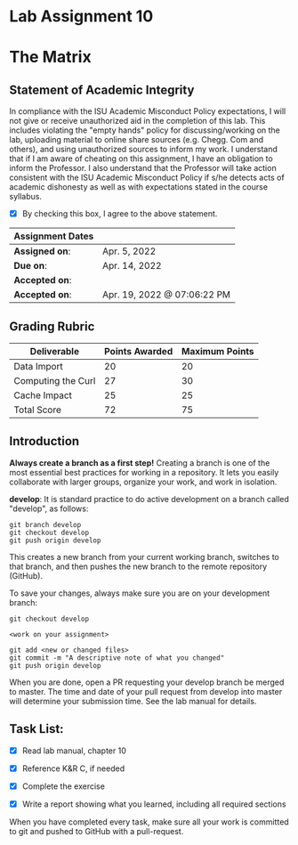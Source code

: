 # Lab Assignment 10
# The Matrix

## Statement of Academic Integrity

In compliance with the ISU Academic Misconduct Policy expectations, I will not give or receive unauthorized aid in the completion of this lab.  This includes violating the "empty hands" policy for discussing/working on the lab, uploading material to online share sources (e.g. Chegg. Com and others), and using unauthorized sources to inform my work. I understand that if I am aware of cheating on this assignment, I have an obligation to inform the Professor. I also understand that the Professor will take action consistent with the ISU Academic Misconduct Policy if s/he detects acts of academic dishonesty as well as with expectations stated in the course syllabus.

- [x] By checking this box, I agree to the above statement.

| Assignment Dates | |
| --- | --- |
|**Assigned on**: | Apr. 5, 2022 |
|**Due on**: | Apr. 14, 2022 |
|**Accepted on**: | |
|**Accepted on**: | Apr. 19, 2022 @ 07:06:22 PM |


## Grading Rubric

|Deliverable | Points Awarded | Maximum Points |
|---|---|---|
| Data Import | 20 | 20 |
| Computing the Curl | 27 | 30 |
| Cache Impact | 25 | 25 |
| Total Score | 72 | 75 |
## Introduction

**Always create a branch as a first step!** Creating a branch is one of the most essential best practices for working in a repository. It lets you easily collaborate with larger groups, organize your work, and work in isolation.

**develop**: It is standard practice to do active development on a branch called "develop", as follows:

    git branch develop
    git checkout develop
    git push origin develop

This creates a new branch from your current working branch, switches to that branch, and then pushes the new branch to the remote repository (GitHub).

To save your changes, always make sure you are on your development branch:

    git checkout develop

    <work on your assignment>

    git add <new or changed files>
    git commit -m "A descriptive note of what you changed"
    git push origin develop

When you are done, open a PR requesting your develop branch be merged to master.
The time and date of your pull request from develop into master will determine your submission time. See the lab manual for details.


## Task List:
- [x] Read lab manual, chapter 10
- [x] Reference K&R C, if needed
- [x] Complete the exercise
- [x] Write a report showing what you learned, including all required sections


When you have completed every task, make sure all your work is committed to git and pushed to GitHub with a pull-request.
